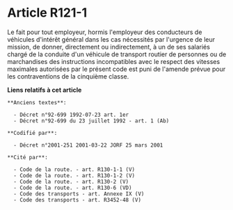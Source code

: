 # Article R121-1

Le fait pour tout employeur, hormis l'employeur des conducteurs de véhicules d'intérêt général dans les cas nécessités par
l'urgence de leur mission, de donner, directement ou indirectement, à un de ses salariés chargé de la conduite d'un véhicule
de transport routier de personnes ou de marchandises des instructions incompatibles avec le respect des vitesses maximales
autorisées par le présent code est puni de l'amende prévue pour les contraventions de la cinquième classe.

**Liens relatifs à cet article**

	**Anciens textes**:

	  - Décret n°92-699 1992-07-23 art. 1er
	  - Décret n°92-699 du 23 juillet 1992 - art. 1 (Ab)

	**Codifié par**:

	  - Décret n°2001-251 2001-03-22 JORF 25 mars 2001

	**Cité par**:

	  - Code de la route. - art. R130-1-1 (V)
	  - Code de la route. - art. R130-1-2 (V)
	  - Code de la route. - art. R130-2 (V)
	  - Code de la route. - art. R130-6 (VD)
	  - Code des transports - art. Annexe IX (V)
	  - Code des transports - art. R3452-48 (V)
